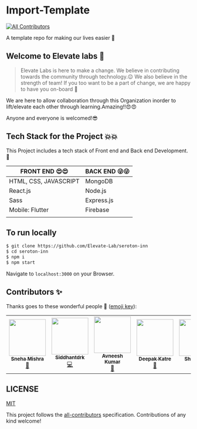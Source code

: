 # Import-Template
<!-- ALL-CONTRIBUTORS-BADGE:START - Do not remove or modify this section -->
[![All Contributors](https://img.shields.io/badge/all_contributors-7-orange.svg?style=flat-square)](#contributors-)
<!-- ALL-CONTRIBUTORS-BADGE:END -->
A template repo for making our lives easier 🐬

## Welcome to Elevate labs 🚀

> Elevate Labs is here to make a change. We believe in contributing towards the community through technology.:wink:
 We also believe in the strength of team! If you too want to be a part of change, we are happy to have you on-board 🥳

We are here to allow collaboration through this Organization inorder to lift/elevate each other through learning.Amazing!!:heart_eyes::heart_eyes:

 Anyone and everyone is welcomed!:sunglasses:



##  Tech Stack for the Project :collision::collision:

This Project includes a tech stack of Front end and Back end Development.:cop:

| FRONT END    :heart_eyes::heart_eyes: | BACK END     :stuck_out_tongue_winking_eye::stuck_out_tongue_winking_eye:           |
| ------------------------------------- | ------------------------------------------------------------------------------------|
| HTML, CSS, JAVASCRIPT                 |    MongoDB                                                                          |
| React.js                              |    Node.js                                                                          |
| Sass                                  |    Express.js                                                                       |
| Mobile: Flutter                       |    Firebase                                                                         |
|                                       |                                                                                     |


## To run locally
```bash
$ git clone https://github.com/Elevate-Lab/seroton-inn 
$ cd seroton-inn
$ npm i
$ npm start
```
Navigate to `localhost:3000` on your Browser.

## Contributors ✨

Thanks goes to these wonderful people 💜 ([emoji key](https://allcontributors.org/docs/en/emoji-key)):

<!-- ALL-CONTRIBUTORS-LIST:START - Do not remove or modify this section -->
<!-- prettier-ignore-start -->
<!-- markdownlint-disable -->
<table>
  <tr>
    <td align="center"><a href="https://github.com/Tlazypanda"><img src="https://avatars0.githubusercontent.com/u/33183263?v=4" width="100px;" alt=""/><br /><sub><b>Sneha Mishra</b></sub></a><br /><a href="#maintenance-Tlazypanda" title="Maintenance">🚧</a></td>
    <td align="center"><a href="https://www.linkedin.com/in/siddhant-khobragade-582a76174/"><img src="https://avatars3.githubusercontent.com/u/58393179?v=4" width="100px;" alt=""/><br /><sub><b>Siddhantdrk</b></sub></a><br /><a href="https://github.com/Elevate-Lab/Import-Template/commits?author=siddhantdrk" title="Code">💻</a></td>
    <td align="center"><a href="https://cybertron-avneesh.github.io/My-Website/"><img src="https://avatars3.githubusercontent.com/u/54072374?v=4" width="100px;" alt=""/><br /><sub><b>Avneesh Kumar</b></sub></a><br /><a href="https://github.com/Elevate-Lab/Import-Template/commits?author=Cybertron-Avneesh" title="Documentation">📖</a></td>
    <td align="center"><a href="https://github.com/deepakDOTexe"><img src="https://avatars2.githubusercontent.com/u/46655706?v=4" width="100px;" alt=""/><br /><sub><b>Deepak Katre</b></sub></a><br /><a href="#maintenance-deepakDOTexe" title="Maintenance">🚧</a></td>
    <td align="center"><a href="https://github.com/Shreesh90"><img src="https://avatars1.githubusercontent.com/u/6941016?v=4" width="100px;" alt=""/><br /><sub><b>Shreesh90</b></sub></a><br /><a href="https://github.com/Elevate-Lab/Import-Template/commits?author=Shreesh90" title="Documentation">📖</a></td>
    <td align="center"><a href="https://github.com/IC1101Virgo"><img src="https://avatars1.githubusercontent.com/u/59052808?v=4" width="100px;" alt=""/><br /><sub><b>Anjali Chaturvedi</b></sub></a><br /><a href="https://github.com/Elevate-Lab/Import-Template/commits?author=IC1101Virgo" title="Documentation">📖</a></td>
    <td align="center"><a href="https://github.com/Jyotika999"><img src="https://avatars0.githubusercontent.com/u/54600270?v=4" width="100px;" alt=""/><br /><sub><b>Incredible</b></sub></a><br /><a href="https://github.com/Elevate-Lab/Import-Template/commits?author=Jyotika999" title="Documentation">📖</a></td>
  </tr>
</table>

<!-- markdownlint-enable -->
<!-- prettier-ignore-end -->
<!-- ALL-CONTRIBUTORS-LIST:END -->


## LICENSE

[MIT](LICENSE)


This project follows the [all-contributors](https://github.com/all-contributors/all-contributors) specification. Contributions of any kind welcome!



